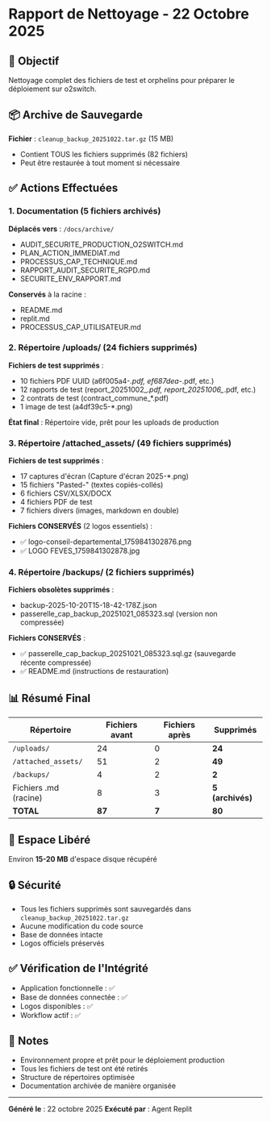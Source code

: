 # Rapport de Nettoyage - 22 Octobre 2025

## 🎯 Objectif
Nettoyage complet des fichiers de test et orphelins pour préparer le déploiement sur o2switch.

## 📦 Archive de Sauvegarde
**Fichier** : `cleanup_backup_20251022.tar.gz` (15 MB)
- Contient TOUS les fichiers supprimés (82 fichiers)
- Peut être restaurée à tout moment si nécessaire

## ✅ Actions Effectuées

### 1. Documentation (5 fichiers archivés)
**Déplacés vers** : `/docs/archive/`
- AUDIT_SECURITE_PRODUCTION_O2SWITCH.md
- PLAN_ACTION_IMMEDIAT.md
- PROCESSUS_CAP_TECHNIQUE.md
- RAPPORT_AUDIT_SECURITE_RGPD.md
- SECURITE_ENV_RAPPORT.md

**Conservés** à la racine :
- README.md
- replit.md
- PROCESSUS_CAP_UTILISATEUR.md

### 2. Répertoire /uploads/ (24 fichiers supprimés)
**Fichiers de test supprimés** :
- 10 fichiers PDF UUID (a6f005a4-*.pdf, ef687dea-*.pdf, etc.)
- 12 rapports de test (report_20251002_*.pdf, report_20251006_*.pdf, etc.)
- 2 contrats de test (contract_commune_*.pdf)
- 1 image de test (a4df39c5-*.png)

**État final** : Répertoire vide, prêt pour les uploads de production

### 3. Répertoire /attached_assets/ (49 fichiers supprimés)
**Fichiers de test supprimés** :
- 17 captures d'écran (Capture d'écran 2025-*.png)
- 15 fichiers "Pasted-" (textes copiés-collés)
- 6 fichiers CSV/XLSX/DOCX
- 4 fichiers PDF de test
- 7 fichiers divers (images, markdown en double)

**Fichiers CONSERVÉS** (2 logos essentiels) :
- ✅ logo-conseil-departemental_1759841302876.png
- ✅ LOGO FEVES_1759841302878.jpg

### 4. Répertoire /backups/ (2 fichiers supprimés)
**Fichiers obsolètes supprimés** :
- backup-2025-10-20T15-18-42-178Z.json
- passerelle_cap_backup_20251021_085323.sql (version non compressée)

**Fichiers CONSERVÉS** :
- ✅ passerelle_cap_backup_20251021_085323.sql.gz (sauvegarde récente compressée)
- ✅ README.md (instructions de restauration)

## 📊 Résumé Final

| Répertoire | Fichiers avant | Fichiers après | Supprimés |
|------------|----------------|----------------|-----------|
| `/uploads/` | 24 | 0 | **24** |
| `/attached_assets/` | 51 | 2 | **49** |
| `/backups/` | 4 | 2 | **2** |
| Fichiers .md (racine) | 8 | 3 | **5 (archivés)** |
| **TOTAL** | **87** | **7** | **80** |

## 💾 Espace Libéré
Environ **15-20 MB** d'espace disque récupéré

## 🔒 Sécurité
- Tous les fichiers supprimés sont sauvegardés dans `cleanup_backup_20251022.tar.gz`
- Aucune modification du code source
- Base de données intacte
- Logos officiels préservés

## ✅ Vérification de l'Intégrité
- Application fonctionnelle : ✅
- Base de données connectée : ✅
- Logos disponibles : ✅
- Workflow actif : ✅

## 📝 Notes
- Environnement propre et prêt pour le déploiement production
- Tous les fichiers de test ont été retirés
- Structure de répertoires optimisée
- Documentation archivée de manière organisée

---
**Généré le** : 22 octobre 2025
**Exécuté par** : Agent Replit
